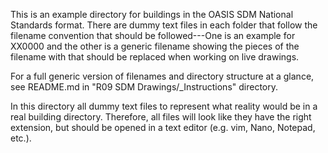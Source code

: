 This is an example directory for buildings in the OASIS SDM National Standards format. There are dummy text files in each folder that follow the filename convention that should be followed---One is an example for XX0000 and the other is a generic filename showing the pieces of the filename with <VARIABLES> that should be replaced when working on live drawings.

For a full generic version of filenames and directory structure at a glance, see README.md in "R09 SDM Drawings/_Instructions" directory.

In this directory all dummy text files to represent what reality would be in a real building directory. Therefore, all files will look like they have the right extension, but should be opened in a text editor (e.g. vim, Nano, Notepad, etc.).

	